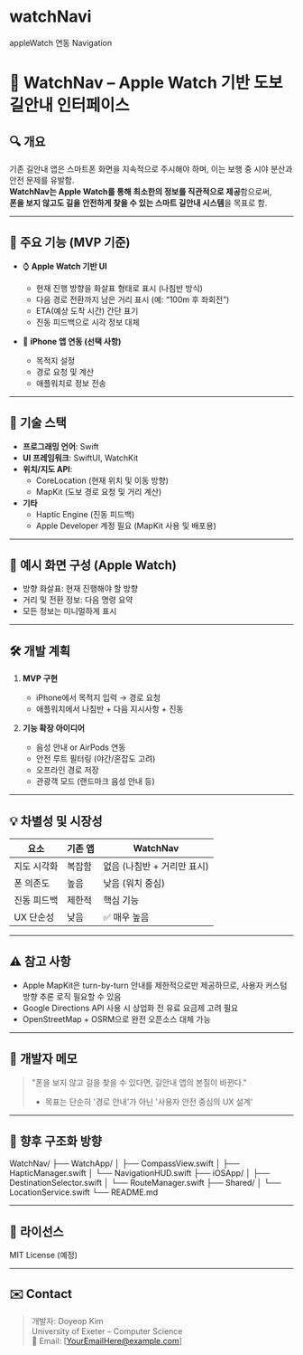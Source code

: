 # watchNavi
appleWatch 연동 Navigation

# 🧭 WatchNav – Apple Watch 기반 도보 길안내 인터페이스

## 🔍 개요

기존 길안내 앱은 스마트폰 화면을 지속적으로 주시해야 하며, 이는 보행 중 시야 분산과 안전 문제를 유발함.  
**WatchNav는 Apple Watch를 통해 최소한의 정보를 직관적으로 제공**함으로써,  
**폰을 보지 않고도 길을 안전하게 찾을 수 있는 스마트 길안내 시스템**을 목표로 함.

---

## 🎯 주요 기능 (MVP 기준)

- ⌚ **Apple Watch 기반 UI**
  - 현재 진행 방향을 화살표 형태로 표시 (나침반 방식)
  - 다음 경로 전환까지 남은 거리 표시 (예: “100m 후 좌회전”)
  - ETA(예상 도착 시간) 간단 표기
  - 진동 피드백으로 시각 정보 대체

- 📱 **iPhone 앱 연동 (선택 사항)**
  - 목적지 설정
  - 경로 요청 및 계산
  - 애플워치로 정보 전송

---

## 🧱 기술 스택

- **프로그래밍 언어**: Swift
- **UI 프레임워크**: SwiftUI, WatchKit
- **위치/지도 API**:
  - CoreLocation (현재 위치 및 이동 방향)
  - MapKit (도보 경로 요청 및 거리 계산)
- **기타**
  - Haptic Engine (진동 피드백)
  - Apple Developer 계정 필요 (MapKit 사용 및 배포용)

---

## 🧭 예시 화면 구성 (Apple Watch)



- 방향 화살표: 현재 진행해야 할 방향
- 거리 및 전환 정보: 다음 명령 요약
- 모든 정보는 미니멀하게 표시

---

## 🛠️ 개발 계획

1. **MVP 구현**
   - iPhone에서 목적지 입력 → 경로 요청
   - 애플워치에서 나침반 + 다음 지시사항 + 진동

2. **기능 확장 아이디어**
   - 음성 안내 or AirPods 연동
   - 안전 루트 필터링 (야간/혼잡도 고려)
   - 오프라인 경로 저장
   - 관광객 모드 (랜드마크 음성 안내 등)

---

## 💡 차별성 및 시장성

| 요소 | 기존 앱 | WatchNav |
|------|----------|-----------|
| 지도 시각화 | 복잡함 | 없음 (나침반 + 거리만 표시) |
| 폰 의존도 | 높음 | 낮음 (워치 중심) |
| 진동 피드백 | 제한적 | 핵심 기능 |
| UX 단순성 | 낮음 | ✅ 매우 높음 |

---

## ⚠️ 참고 사항

- Apple MapKit은 turn-by-turn 안내를 제한적으로만 제공하므로, 사용자 커스텀 방향 추론 로직 필요할 수 있음
- Google Directions API 사용 시 상업화 전 유료 요금제 고려 필요
- OpenStreetMap + OSRM으로 완전 오픈소스 대체 가능

---

## 👤 개발자 메모

> "폰을 보지 않고 길을 찾을 수 있다면, 길안내 앱의 본질이 바뀐다."  
> - 목표는 단순히 '경로 안내'가 아닌 '사용자 안전 중심의 UX 설계'

---

## 📂 향후 구조화 방향

WatchNav/
├── WatchApp/
│ ├── CompassView.swift
│ ├── HapticManager.swift
│ └── NavigationHUD.swift
├── iOSApp/
│ ├── DestinationSelector.swift
│ └── RouteManager.swift
├── Shared/
│ └── LocationService.swift
└── README.md


---

## 📌 라이선스

MIT License (예정)

---

## ✉️ Contact

> 개발자: Doyeop Kim  
> University of Exeter – Computer Science  
> 📧 Email: [YourEmailHere@example.com]

